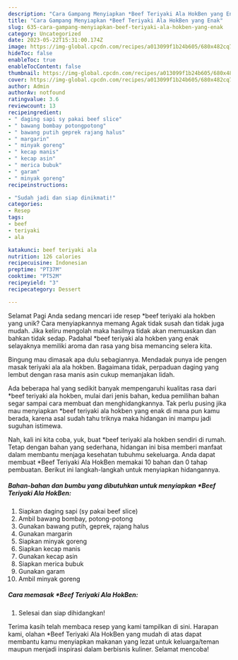 ```yaml
---
description: "Cara Gampang Menyiapkan *Beef Teriyaki Ala HokBen yang Enak"
title: "Cara Gampang Menyiapkan *Beef Teriyaki Ala HokBen yang Enak"
slug: 635-cara-gampang-menyiapkan-beef-teriyaki-ala-hokben-yang-enak
category: Uncategorized
date: 2023-05-22T15:31:00.174Z
image: https://img-global.cpcdn.com/recipes/a013099f1b24b605/680x482cq70/beef-teriyaki-ala-hokben-foto-resep-utama.jpg
hideToc: false
enableToc: true
enableTocContent: false
thumbnail: https://img-global.cpcdn.com/recipes/a013099f1b24b605/680x482cq70/beef-teriyaki-ala-hokben-foto-resep-utama.jpg
cover: https://img-global.cpcdn.com/recipes/a013099f1b24b605/680x482cq70/beef-teriyaki-ala-hokben-foto-resep-utama.jpg
author: Admin
authorAv: notfound
ratingvalue: 3.6
reviewcount: 13
recipeingredient:
- " daging sapi sy pakai beef slice"
- " bawang bombay potongpotong"
- " bawang putih geprek rajang halus"
- " margarin"
- " minyak goreng"
- " kecap manis"
- " kecap asin"
- " merica bubuk"
- " garam"
- " minyak goreng"
recipeinstructions:

- "Sudah jadi dan siap dinikmati!"
categories:
- Resep
tags:
- beef
- teriyaki
- ala

katakunci: beef teriyaki ala 
nutrition: 126 calories
recipecuisine: Indonesian
preptime: "PT37M"
cooktime: "PT52M"
recipeyield: "3"
recipecategory: Dessert

---
```



Selamat Pagi Anda sedang mencari ide resep *beef teriyaki ala hokben yang unik? Cara menyiapkannya memang Agak tidak susah dan tidak juga mudah. Jika keliru mengolah maka hasilnya tidak akan memuaskan dan bahkan tidak sedap. Padahal *beef teriyaki ala hokben yang enak selayaknya memiliki aroma dan rasa yang bisa memancing selera kita.


Bingung mau dimasak apa dulu sebagiannya. Mendadak punya ide pengen masak teriyaki ala ala hokben. Bagaimana tidak, perpaduan daging yang lembut dengan rasa manis asin cukup memanjakan lidah.

Ada beberapa hal yang sedikit banyak mempengaruhi kualitas rasa dari *beef teriyaki ala hokben, mulai dari jenis bahan, kedua pemilihan bahan segar sampai cara membuat dan menghidangkannya. Tak perlu pusing jika mau menyiapkan *beef teriyaki ala hokben yang enak di mana pun kamu berada, karena asal sudah tahu triknya maka hidangan ini mampu jadi suguhan istimewa.


Nah, kali ini kita coba, yuk, buat *beef teriyaki ala hokben sendiri di rumah. Tetap dengan bahan yang sederhana, hidangan ini bisa memberi manfaat dalam membantu menjaga kesehatan tubuhmu sekeluarga. Anda dapat membuat *Beef Teriyaki Ala HokBen memakai 10 bahan dan 0 tahap pembuatan. Berikut ini langkah-langkah untuk menyiapkan hidangannya.

<!--inarticleads1-->

##### Bahan-bahan dan bumbu yang dibutuhkan untuk menyiapkan *Beef Teriyaki Ala HokBen:

1. Siapkan  daging sapi (sy pakai beef slice)
1. Ambil  bawang bombay, potong-potong
1. Gunakan  bawang putih, geprek, rajang halus
1. Gunakan  margarin
1. Siapkan  minyak goreng
1. Siapkan  kecap manis
1. Gunakan  kecap asin
1. Siapkan  merica bubuk
1. Gunakan  garam
1. Ambil  minyak goreng




<!--inarticleads2-->

##### Cara memasak *Beef Teriyaki Ala HokBen:


1. Selesai dan siap dihidangkan!



Terima kasih telah membaca resep yang kami tampilkan di sini. Harapan kami, olahan *Beef Teriyaki Ala HokBen yang mudah di atas dapat membantu kamu menyiapkan makanan yang lezat untuk keluarga/teman maupun menjadi inspirasi dalam berbisnis kuliner. Selamat mencoba!

